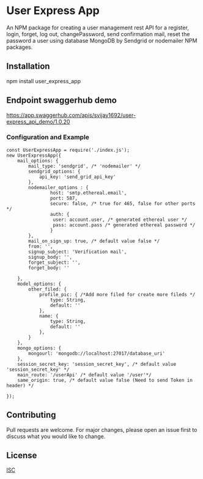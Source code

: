 # User Express App

An NPM package for creating a user management rest API for a register, login, forget, log out, changePassword, send confirmation mail, reset the password a user using database MongoDB by Sendgrid or nodemailer NPM packages.
 
## Installation

npm install user_express_app


## Endpoint swaggerhub demo
https://app.swaggerhub.com/apis/svijay1692/user-express_api_demo/1.0.20


### Configuration and Example
```
const UserExpressApp = require('./index.js');
new UserExpressApp({
    mail_options: {
        mail_type: 'sendgrid', /* 'nodemailer' */
        sendgrid_options: {
            api_key: 'send_grid_api_key'
        },
        nodemailer_options : {
                host: 'smtp.ethereal.email',
                port: 587,
                secure: false, /* true for 465, false for other ports */
                auth: {
                 user: account.user, /* generated ethereal user */
                 pass: account.pass /* generated ethereal password */
                }
        },
        mail_on_sign_up: true, /* default value false */
        from: '',
        signup_subject: 'Verification mail',
        signup_body: '',
        forget_subject: '',
        forget_body: ''
        
    },
    model_options: {
        other_filed: {
            profile_pic: { /*Add more filed for create more fileds */
                type: String,
                default: ''
            },
            name: {
                type: String,
                default: ''
            },
        }
    },
    mongo_options: {
        mongourl: 'mongodb://localhost:27017/database_uri'
    },
    session_secret_key: 'session_secret_key', /* default value 'session_secret_key' */
    main_route: '/userApi' /* default value '/user'*/
    same_origin: true, /* default value false (Need to send Token in header) */

});
```


## Contributing
Pull requests are welcome. For major changes, please open an issue first to discuss what you would like to change.


## License
[ISC](https://libraries.io/licenses/ISC)

